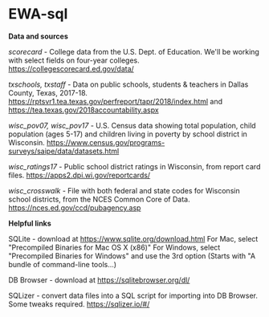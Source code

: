 # EWA-sql

**Data and sources**

*scorecard* - College data from the U.S. Dept. of Education. We'll be working with select fields on four-year colleges.
https://collegescorecard.ed.gov/data/

*txschools, txstaff* - Data on public schools, students & teachers in Dallas County, Texas, 2017-18.
https://rptsvr1.tea.texas.gov/perfreport/tapr/2018/index.html and
https://tea.texas.gov/2018accountability.aspx

*wisc_pov07, wisc_pov17* - U.S. Census data showing total population, child population (ages 5-17) and children living in poverty by school district in Wisconsin.
https://www.census.gov/programs-surveys/saipe/data/datasets.html

*wisc_ratings17* - Public school district ratings in Wisconsin, from report card files.
https://apps2.dpi.wi.gov/reportcards/

*wisc_crosswalk* - File with both federal and state codes for Wisconsin school districts, from the NCES Common Core of Data.
https://nces.ed.gov/ccd/pubagency.asp


**Helpful links**

SQLite - download at https://www.sqlite.org/download.html
For Mac, select "Precompiled Binaries for Mac OS X (x86)"
For Windows, select "Precompiled Binaries for Windows" and use the 3rd option (Starts with "A bundle of command-line tools...)

DB Browser - download at https://sqlitebrowser.org/dl/

SQLizer - convert data files into a SQL script for importing into DB Browser. Some tweaks required. https://sqlizer.io/#/
